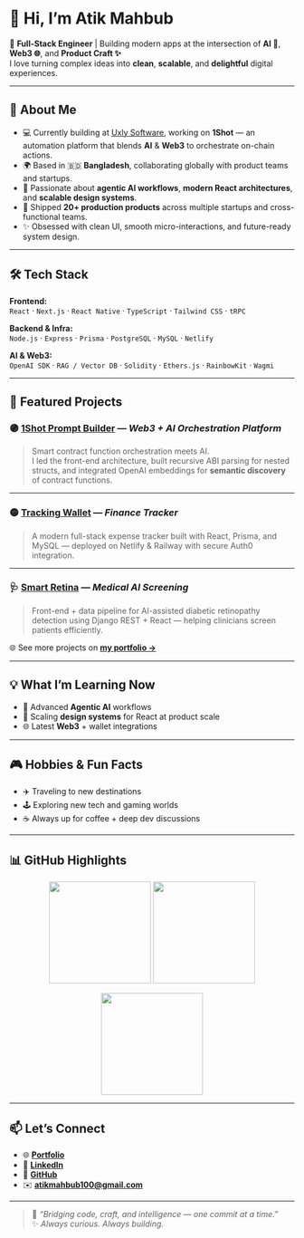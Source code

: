 # 👋 Hi, I’m **Atik Mahbub**

🚀 **Full-Stack Engineer** | Building modern apps at the intersection of **AI 🤖**, **Web3 🌐**, and **Product Craft ✨**  
I love turning complex ideas into **clean**, **scalable**, and **delightful** digital experiences.

---

## 🧠 About Me

- 💻 Currently building at [Uxly Software](https://uxly.io), working on **1Shot** — an automation platform that blends **AI** & **Web3** to orchestrate on-chain actions.  
- 🌍 Based in 🇧🇩 **Bangladesh**, collaborating globally with product teams and startups.  
- 🧪 Passionate about **agentic AI workflows**, **modern React architectures**, and **scalable design systems**.  
- 🚢 Shipped **20+ production products** across multiple startups and cross-functional teams.  
- ✨ Obsessed with clean UI, smooth micro-interactions, and future-ready system design.

---

## 🛠 Tech Stack

**Frontend:**  
`React` · `Next.js` · `React Native` · `TypeScript` · `Tailwind CSS` · `tRPC`

**Backend & Infra:**  
`Node.js` · `Express` · `Prisma` · `PostgreSQL` · `MySQL` · `Netlify`

**AI & Web3:**  
`OpenAI SDK` · `RAG / Vector DB` · `Solidity` · `Ethers.js` · `RainbowKit` · `Wagmi`

---

## 🧪 Featured Projects

### 🟣 [1Shot Prompt Builder](#) — *Web3 + AI Orchestration Platform*  
> Smart contract function orchestration meets AI.  
> I led the front-end architecture, built recursive ABI parsing for nested structs, and integrated OpenAI embeddings for **semantic discovery** of contract functions.

---

### 🟡 [Tracking Wallet](#) — *Finance Tracker*  
> A modern full-stack expense tracker built with React, Prisma, and MySQL — deployed on Netlify & Railway with secure Auth0 integration.

---

### 🩺 [Smart Retina](#) — *Medical AI Screening*  
> Front-end + data pipeline for AI-assisted diabetic retinopathy detection using Django REST + React — helping clinicians screen patients efficiently.

🌐 See more projects on [**my portfolio →**](https://atikmahbub.netlify.app)

---

## 💡 What I’m Learning Now

- 🤖 Advanced **Agentic AI** workflows  
- 🧱 Scaling **design systems** for React at product scale  
- 🌐 Latest **Web3** + wallet integrations

---

## 🎮 Hobbies & Fun Facts

- ✈️ Traveling to new destinations  
- 🕹 Exploring new tech and gaming worlds  
- ☕ Always up for coffee + deep dev discussions

---

## 📊 GitHub Highlights

<p align="center">
  <img src="https://github-readme-stats.vercel.app/api?username=atikmahbub&show_icons=true&theme=radical" height="180" />
  <img src="https://github-readme-streak-stats.herokuapp.com?user=atikmahbub&theme=radical" height="180" />
</p>

<p align="center">
  <img src="https://github-readme-stats.vercel.app/api/top-langs/?username=atikmahbub&layout=compact&theme=radical" height="180" />
</p>

---

## 📫 Let’s Connect

- 🌐 [**Portfolio**](https://atikmahbub.netlify.app)  
- 💼 [**LinkedIn**](https://www.linkedin.com/in/atikmahbub/)  
- 🐙 [**GitHub**](https://github.com/atikmahbub)  
- ✉️ **atikmahbub100@gmail.com**

---

> 🧠 *“Bridging code, craft, and intelligence — one commit at a time.”*  
> ✨ *Always curious. Always building.*
